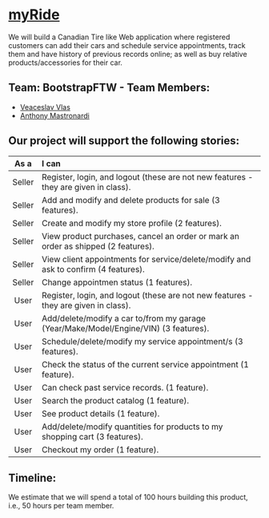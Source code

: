 # [myRide](/htdocs)


We will build a Canadian Tire like Web application where registered customers can add their cars and schedule service appointments, track them and have history of previous records online; as well as buy relative products/accessories for their car.

## Team: BootstrapFTW - Team Members:
- [Veaceslav Vlas](https://github.com/vlasslavic)
- [Anthony Mastronardi](https://github.com/antho-mastro)


## Our project will support the following stories:

| **As a** | **I can**                                                                                      |
|:--------:|:-----------------------------------------------------------------------------------------------|
|  Seller  | Register, login, and logout (these are not new features - they are given in class).            |
|  Seller  | Add and modify and delete products for sale (3 features).                                      |
|  Seller  | Create and modify my store profile (2 features).                                               |
|  Seller  | View product purchases, cancel an order or mark an order as shipped (2 features).                                  |
|  Seller  | View client appointments for service/delete/modify and ask to confirm (4 features).            |
|  Seller  | Change appointmen status (1 features).                         |
|  User    | Register, login, and logout (these are not new features - they are given in class).            |
|  User    | Add/delete/modify a car to/from my garage (Year/Make/Model/Engine/VIN) (3 features).           |
|  User    | Schedule/delete/modify my service appointment/s (3 features).                                  |
|  User    | Check the status of the current service appointment (1 feature).                               |
|  User    | Can check past service records. (1 feature).                                                   |
|  User    | Search the product catalog (1 feature).                                                        |
|  User    | See product details (1 feature).                                                               |
|  User    | Add/delete/modify quantities for products to my shopping cart (3 features).                    |
|  User    | Checkout my order (1 feature).                                                                 |

## Timeline:
We estimate that we will spend a total of 100 hours building this product, i.e., 50 hours per team member.

